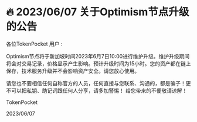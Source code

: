 # 🔥 2023/06/07 关于Optimism节点升级的公告

各位TokenPocket 用户 :&#x20;

Optimism节点将于新加坡时间2023年6月7日10:00进行维护升级。维护升级期间将会对交易记录，价格显示产生影响。预计升级时间为15小时。您的资产都在链上保存，技术服务升级并不会影响资产安全。请您放心使用。

请您也不要相信任何自称官方的人员，任何直接与您联系、沟通的，都是骗子！更不可以把私钥、助记词跟任何人分享，请多加警惕！ 给您带来的不便敬请谅解！

TokenPocket&#x20;

2023/06/07
